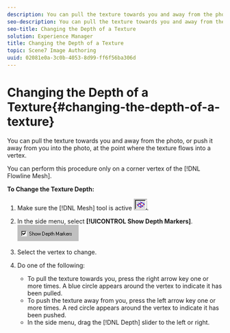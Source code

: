 ```yaml
---
description: You can pull the texture towards you and away from the photo, or push it away from you into the photo, at the point where the texture flows into a vertex.
seo-description: You can pull the texture towards you and away from the photo, or push it away from you into the photo, at the point where the texture flows into a vertex.
seo-title: Changing the Depth of a Texture
solution: Experience Manager
title: Changing the Depth of a Texture
topic: Scene7 Image Authoring
uuid: 02081e0a-3c0b-4053-8d99-ff6f56ba306d
---
```


# Changing the Depth of a Texture{#changing-the-depth-of-a-texture}

You can pull the texture towards you and away from the photo, or push it away from you into the photo, at the point where the texture flows into a vertex.

You can perform this procedure only on a corner vertex of the [!DNL Flowline Mesh].

**To Change the Texture Depth:** 

1. Make sure the [!DNL Mesh] tool is active ![](assets/mesh_tool.png).
1. In the side menu, select **[!UICONTROL Show Depth Markers]**. ![](assets/depth_markers.png)

1. Select the vertex to change.
1. Do one of the following:

    * To pull the texture towards you, press the right arrow key one or more times. A blue circle appears around the vertex to indicate it has been pulled. 
    * To push the texture away from you, press the left arrow key one or more times. A red circle appears around the vertex to indicate it has been pushed. 
    * In the side menu, drag the [!DNL Depth] slider to the left or right.


